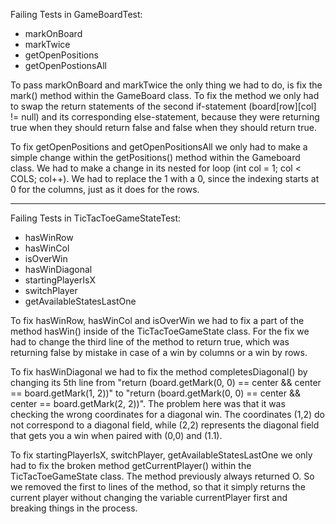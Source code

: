 Failing Tests in GameBoardTest:

- markOnBoard
- markTwice
- getOpenPositions
- getOpenPostionsAll

To pass markOnBoard and markTwice the only thing we had to do, is fix the mark() method within the GameBoard class. To fix
the method we only had to swap the return statements of the second if-statement (board[row][col] != null) and its 
corresponding else-statement, because they were returning true when they should return false and false when they should
return true. 

To fix getOpenPositions and getOpenPositionsAll we only had to make a simple change within the getPositions() method within 
the Gameboard class. We had to make a change in its nested for loop (int col = 1; col < COLS; col++). We had to replace the 1
with a 0, since the indexing starts at 0 for the columns, just as it does for the rows.

---

Failing Tests in TicTacToeGameStateTest:
- hasWinRow
- hasWinCol
- isOverWin
- hasWinDiagonal
- startingPlayerIsX
- switchPlayer
- getAvailableStatesLastOne

To fix hasWinRow, hasWinCol and isOverWin we had to fix a part of the method hasWin() inside of the TicTacToeGameState class. 
For the fix we had to change the third line of the method to return true, which was returning false by mistake in case of a 
win by columns or a win by rows.

To fix hasWinDiagonal we had to fix the method completesDiagonal() by changing its 5th line from "return (board.getMark(0, 0) == center && center == board.getMark(1, 2))"
to "return (board.getMark(0, 0) == center && center == board.getMark(2, 2))". The problem here was that it was checking the wrong
coordinates for a diagonal win. The coordinates (1,2) do not correspond to a diagonal field, while (2,2) represents the diagonal
field that gets you a win when paired with (0,0) and (1.1).

To fix startingPlayerIsX, switchPlayer, getAvailableStatesLastOne we only had to fix the broken method getCurrentPlayer() 
within the TicTacToeGameState class. The method previously always returned O. So we removed the first to lines of the method, so that it simply
returns the current player without changing the variable currentPlayer first and breaking things in the process.
